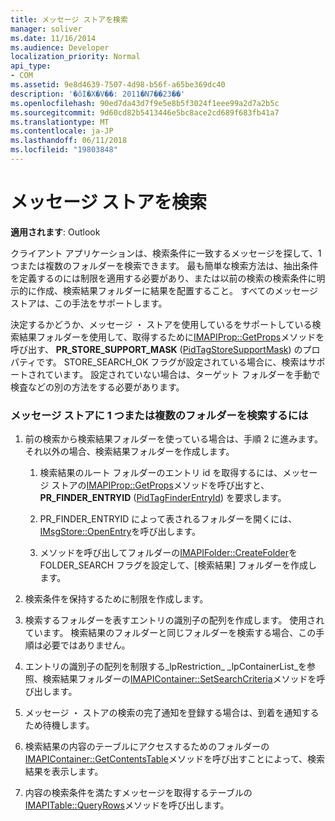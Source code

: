 ```yaml
---
title: メッセージ ストアを検索
manager: soliver
ms.date: 11/16/2014
ms.audience: Developer
localization_priority: Normal
api_type:
- COM
ms.assetid: 9e8d4639-7507-4d98-b56f-a65be369dc40
description: '�ŏI�X�V��: 2011�N7��23��'
ms.openlocfilehash: 90ed7da43d7f9e5e8b5f3024f1eee99a2d7a2b5c
ms.sourcegitcommit: 9d60cd82b5413446e5bc8ace2cd689f683fb41a7
ms.translationtype: MT
ms.contentlocale: ja-JP
ms.lasthandoff: 06/11/2018
ms.locfileid: "19803848"
---
```

# <a name="searching-a-message-store"></a>メッセージ ストアを検索

**適用されます**: Outlook 
  
クライアント アプリケーションは、検索条件に一致するメッセージを探して、1 つまたは複数のフォルダーを検索できます。 最も簡単な検索方法は、抽出条件を定義するのには制限を適用する必要があり、または以前の検索の検索条件に明示的に作成、検索結果フォルダーに結果を配置すること。 すべてのメッセージ ストアは、この手法をサポートします。 

決定するかどうか、メッセージ ・ ストアを使用しているをサポートしている検索結果フォルダーを使用して、取得するために[IMAPIProp::GetProps](imapiprop-getprops.md)メソッドを呼び出す、 **PR\_STORE_SUPPORT_MASK** ([PidTagStoreSupportMask](pidtagstoresupportmask-canonical-property.md)) のプロパティです。 STORE_SEARCH_OK フラグが設定されている場合に、検索はサポートされています。 設定されていない場合は、ターゲット フォルダーを手動で検査などの別の方法をする必要があります。
  
### <a name="to-search-one-or-more-folders-in-a-message-store"></a>メッセージ ストアに 1 つまたは複数のフォルダーを検索するには
  
1. 前の検索から検索結果フォルダーを使っている場合は、手順 2 に進みます。 それ以外の場合、検索結果フォルダーを作成します。
    
    1. 検索結果のルート フォルダーのエントリ id を取得するには、メッセージ ストアの[IMAPIProp::GetProps](imapiprop-getprops.md)メソッドを呼び出すと、 **PR_FINDER_ENTRYID** ([PidTagFinderEntryId](pidtagfinderentryid-canonical-property.md)) を要求します。
        
    2. PR_FINDER_ENTRYID によって表されるフォルダーを開くには、 [IMsgStore::OpenEntry](imsgstore-openentry.md)を呼び出します。 
        
    3. メソッドを呼び出してフォルダーの[IMAPIFolder::CreateFolder](imapifolder-createfolder.md)を FOLDER_SEARCH フラグを設定して、[検索結果] フォルダーを作成します。 
    
2. 検索条件を保持するために制限を作成します。 
    
3. 検索するフォルダーを表すエントリの識別子の配列を作成します。 使用されています。 検索結果のフォルダーと同じフォルダーを検索する場合、この手順は必要ではありません。
    
4. エントリの識別子の配列を制限する_lpRestriction_ _lpContainerList_を参照、検索結果フォルダーの[IMAPIContainer::SetSearchCriteria](imapicontainer-setsearchcriteria.md)メソッドを呼び出します。 
    
5. メッセージ ・ ストアの検索の完了通知を登録する場合は、到着を通知するため待機します。
    
6. 検索結果の内容のテーブルにアクセスするためのフォルダーの[IMAPIContainer::GetContentsTable](imapicontainer-getcontentstable.md)メソッドを呼び出すことによって、検索結果を表示します。 
    
7. 内容の検索条件を満たすメッセージを取得するテーブルの[IMAPITable::QueryRows](imapitable-queryrows.md)メソッドを呼び出します。 
    

